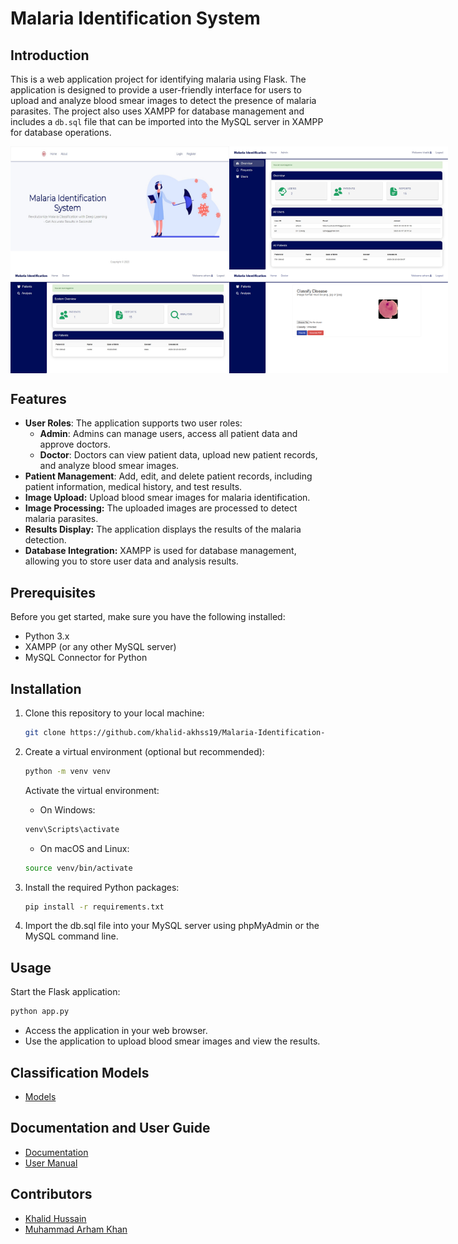 # Malaria Identification System

## Introduction

This is a web application project for identifying malaria using Flask. The application is designed to provide a user-friendly interface for users to upload and analyze blood smear images to detect the presence of malaria parasites. The project also uses XAMPP for database management and includes a `db.sql` file that can be imported into the MySQL server in XAMPP for database operations.

<div style="display: flex; justify-content: space-between;">
    <img src="./public/image1.jpeg" width="350" />
    <img src="./public/image2.jpeg" width="350" />
</div>
<div style="display: flex; justify-content: space-between;">
    <img src="./public/image3.jpeg" width="350" />
    <img src="./public/image4.png" width="350" />
</div>

## Features

- **User Roles**: The application supports two user roles:
  - **Admin**: Admins can manage users, access all patient data and approve doctors.
  - **Doctor**: Doctors can view patient data, upload new patient records, and analyze blood smear images.
- **Patient Management**: Add, edit, and delete patient records, including patient information, medical history, and test results.
- **Image Upload:** Upload blood smear images for malaria identification.
- **Image Processing:** The uploaded images are processed to detect malaria parasites.
- **Results Display:** The application displays the results of the malaria detection.
- **Database Integration:** XAMPP is used for database management, allowing you to store user data and analysis results.

## Prerequisites

Before you get started, make sure you have the following installed:

- Python 3.x
- XAMPP (or any other MySQL server)
- MySQL Connector for Python

## Installation

1. Clone this repository to your local machine:

   ```bash
   git clone https://github.com/khalid-akhss19/Malaria-Identification-System.git
    ```

2. Create a virtual environment (optional but recommended):

    ```bash
    python -m venv venv
    ```
    Activate the virtual environment:

    - On Windows:
    ```bash
    venv\Scripts\activate
    ```

    - On macOS and Linux:

    ```bash
    source venv/bin/activate
    ```

 3. Install the required Python packages:

    ```bash
    pip install -r requirements.txt
    ```

4. Import the db.sql file into your MySQL server using phpMyAdmin or the MySQL command line.

## Usage
Start the Flask application:

```bash
python app.py
```
- Access the application in your web browser.
- Use the application to upload blood smear images and view the results.

## Classification Models
- [Models](https://github.com/arham-kk/malaria-detection-models)

## Documentation and User Guide
- [Documentation](https://drive.google.com/file/d/140z31hW83SHYnrqMAkuv7DImIJaaEYuZ/view?usp=sharing)
- [User Manual](https://drive.google.com/file/d/10lof8BOd-59U1qoX1_HwLgsQxBYVelTL/view?usp=sharing)

## Contributors
- [Khalid Hussain](https://github.com/khalid-akhss19)
- [Muhammad Arham Khan](https://github.com/arham-kk)
